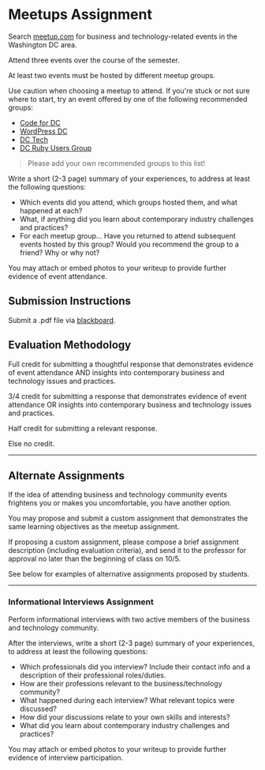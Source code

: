 # Meetups Assignment

Search [meetup.com](http://www.meetup.com/) for business and technology-related
 events in the Washington DC area.

Attend three events over the course of the semester.

At least two events must be hosted by different meetup groups.

Use caution when choosing a meetup to attend.
 If you're stuck or not sure where to start,
 try an event offered by one of the following recommended groups:

 + [Code for DC](http://www.meetup.com/Code-for-DC/)
 + [WordPress DC](http://www.meetup.com/wordpressdc/)
 + [DC Tech](http://www.meetup.com/DC-Tech-Meetup/)
 + [DC Ruby Users Group](http://www.meetup.com/dcruby/)

> Please add your own recommended groups to this list!

Write a short (2-3 page) summary of your experiences,
 to address at least the following questions:

 + Which events did you attend, which groups hosted them, and what happened at each?
 + What, if anything did you learn about contemporary industry challenges and practices?
 + For each meetup group... Have you returned to attend subsequent events hosted by this group? Would you recommend the group to a friend? Why or why not?

You may attach or embed photos to your writeup to provide further evidence of event attendance.

## Submission Instructions

Submit a .pdf file via [blackboard](https://blackboard.gwu.edu/webapps/assignment/uploadAssignment?content_id=_6845047_1&course_id=_260292_1&assign_group_id=&mode=cpview).

## Evaluation Methodology

Full credit for submitting a thoughtful response that demonstrates
 evidence of event attendance AND
 insights into contemporary business and technology issues and practices.

3/4 credit for submitting a response that demonstrates evidence of event attendance OR
 insights into contemporary business and technology issues and practices.

Half credit for submitting a relevant response.

Else no credit.

<hr>

## Alternate Assignments

If the idea of attending business and technology community events frightens you
 or makes you uncomfortable,
 you have another option.

You may propose and submit a custom assignment
 that demonstrates the same learning objectives as the meetup assignment.

If proposing a custom assignment,
 please compose a brief assignment description (including evaluation criteria),
 and send it to the professor for approval no later than
 the beginning of class on 10/5.

See below for examples of alternative assignments proposed by students.

<hr>

### Informational Interviews Assignment

Perform informational interviews with two active members of the business and technology community.

After the interviews, write a short (2-3 page) summary of your experiences,
to address at least the following questions:

+ Which professionals did you interview? Include their contact info and a description of their professional roles/duties.
+ How are their professions relevant to the business/technology community?
+ What happened during each interview? What relevant topics were discussed?
+ How did your discussions relate to your own skills and interests?
+ What did you learn about contemporary industry challenges and practices?

You may attach or embed photos to your writeup to provide further evidence of interview participation.
